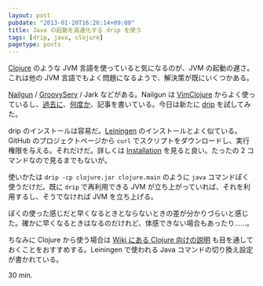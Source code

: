 ```yaml
---
layout: post
pubdate: "2013-01-20T16:26:14+09:00"
title: Java の起動を高速化する drip を使う
tags: [drip, java, clojure]
pagetype: posts
---
```

[Clojure][clojure] のような JVM 言語を使っていると気になるのが、JVM の起動の遅さ。これは他の JVM 言語でもよく問題になるようで、解決策が既にいくつかある。

[Nailgun][nailgun] / [GroovyServ][groovyserv] / Jark などがある。Nailgun は [VimClojure][vimclojure] からよく使っているし、[過去に](/2012/06/25/fix/)、[何度か](/2012/06/28/vimclojure/)、記事を書いている。今日は新たに [drip][drip] を試してみた。

drip のインストールは容易だ。[Leiningen][leiningen] のインストールとよく似ている。GitHub のプロジェクトページから `curl` でスクリプトをダウンロードし、実行権限を与える。それだけだ。詳しくは [Installation](https://github.com/flatland/drip#installation) を見ると良い。たったの 2 コマンドなので見るまでもないが。

使いかたは `drip -cp clojure.jar clojure.main` のように `java` コマンドぽく使うだけだ。既に `drip` で再利用できる JVM が立ち上がっていれば、それを利用するし、そうでなければ JVM を立ち上げる。

ぼくの使った感じだと早くなるときとならないときの差が分かりづらいと感じた。確かに早くなるときはなるのだけれど、体感できない場合もあったり……。

ちなみに Clojure から使う場合は [Wiki にある Clojure 向けの説明](https://github.com/flatland/drip/wiki/Clojure) も目を通しておくことをおすすめする。Leiningen で使われる Java コマンドの切り換え設定が書かれている。

30 min.

[drip]: https://github.com/flatland/drip
[leiningen]: http://github.com/technomancy/leiningen/
[clojure]: http://clojure.org/
[github]: https://github.com/
[nailgun]: http://www.martiansoftware.com/nailgun/
[groovyserv]: http://kobo.github.com/groovyserv/
[vimclojure]: https://bitbucket.org/kotarak/vimclojure/

